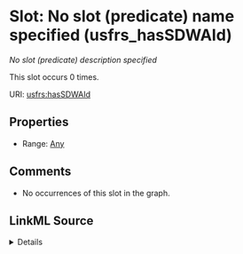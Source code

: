 

# Slot: No slot (predicate) name specified (usfrs_hasSDWAId)


_No slot (predicate) description specified_






This slot occurs 0 times.


URI: [usfrs:hasSDWAId](http://sawgraph.spatialai.org/v1/us-frs#hasSDWAId)



<!-- no inheritance hierarchy -->








## Properties

* Range: [Any](../classes/Any.md)





## Comments

* No occurrences of this slot in the graph.



## LinkML Source

<details>

```yaml
name: usfrs_hasSDWAId
annotations:
  count:
    tag: count
    value: 0
description: No slot (predicate) description specified
title: No slot (predicate) name specified
comments:
- No occurrences of this slot in the graph.
from_schema: fio-kg
rank: 1000
domain: usfrs_hasSDWAId
slot_uri: usfrs:hasSDWAId
alias: usfrs_hasSDWAId
range: Any

```
</details>